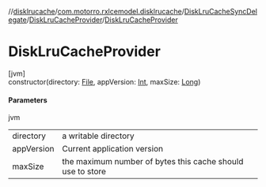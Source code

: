 //[disklrucache](../../../../index.md)/[com.motorro.rxlcemodel.disklrucache](../../index.md)/[DiskLruCacheSyncDelegate](../index.md)/[DiskLruCacheProvider](index.md)/[DiskLruCacheProvider](-disk-lru-cache-provider.md)

# DiskLruCacheProvider

[jvm]\
constructor(directory: [File](https://docs.oracle.com/javase/8/docs/api/java/io/File.html), appVersion: [Int](https://kotlinlang.org/api/latest/jvm/stdlib/kotlin/-int/index.html), maxSize: [Long](https://kotlinlang.org/api/latest/jvm/stdlib/kotlin/-long/index.html))

#### Parameters

jvm

| | |
|---|---|
| directory | a writable directory |
| appVersion | Current application version |
| maxSize | the maximum number of bytes this cache should use to store |
